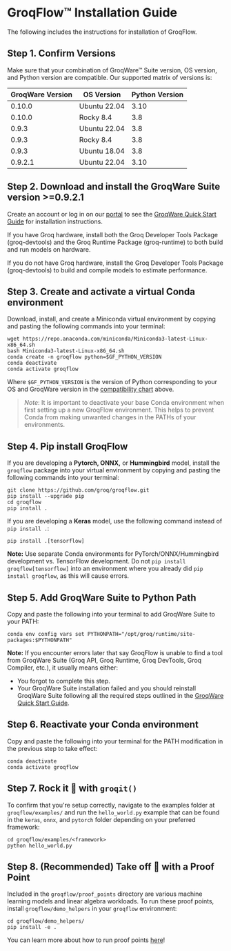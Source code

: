 # GroqFlow™ Installation Guide

The following includes the instructions for installation of GroqFlow.

## Step 1. Confirm Versions
Make sure that your combination of GroqWare™ Suite version, OS version, and Python version are compatible. Our supported matrix of versions is:

| GroqWare Version |  OS Version  | Python Version |
|------------------|--------------|----------------|
| 0.10.0           | Ubuntu 22.04 | 3.10           |
| 0.10.0           | Rocky 8.4    | 3.8            |
| 0.9.3            | Ubuntu 22.04 | 3.8            |
| 0.9.3            | Rocky 8.4    | 3.8            |
| 0.9.3            | Ubuntu 18.04 | 3.8            |
| 0.9.2.1          | Ubuntu 22.04 | 3.10           |

## Step 2. Download and install the GroqWare Suite version >=0.9.2.1 
Create an account or log in on our [portal](https://support.groq.com) to see the [GroqWare Quick Start Guide](https://support.groq.com/#/downloads/view/groqware-qsg) for installation instructions.

If you have Groq hardware, install both the Groq Developer Tools Package (groq-devtools) and the Groq Runtime Package (groq-runtime) to both build and run models on hardware. 

If you do not have Groq hardware, install the Groq Developer Tools Package (groq-devtools) to build and compile models to estimate performance.

## Step 3. Create and activate a virtual Conda environment

Download, install, and create a Miniconda virtual environment by copying and pasting the following commands into your terminal:

```
wget https://repo.anaconda.com/miniconda/Miniconda3-latest-Linux-x86_64.sh
bash Miniconda3-latest-Linux-x86_64.sh
conda create -n groqflow python=$GF_PYTHON_VERSION
conda deactivate
conda activate groqflow
```

Where `$GF_PYTHON_VERSION` is the version of Python corresponding to your OS and GroqWare version in the [compatibility chart](#step-1-confirm-versions) above.

> _Note_: It is important to deactivate your base Conda environment when first setting up a new GroqFlow environment. This helps to prevent Conda from making unwanted changes in the PATHs of your environments.

## Step 4. Pip install GroqFlow
If you are developing a **Pytorch, ONNX,** or **Hummingbird** model, install the `groqflow` package into your virtual environment by copying and pasting the following commands into your terminal:

```
git clone https://github.com/groq/groqflow.git
pip install --upgrade pip
cd groqflow
pip install .
```

If you are developing a **Keras** model, use the following command instead of `pip install .`:

```
pip install .[tensorflow]
```

**Note:** Use separate Conda environments for PyTorch/ONNX/Hummingbird development vs. TensorFlow development. Do not `pip install groqflow[tensorflow]` into an environment where you already did `pip install groqflow`, as this will cause errors.

## Step 5. Add GroqWare Suite to Python Path

Copy and paste the following into your terminal to add GroqWare Suite to your PATH:

```
conda env config vars set PYTHONPATH="/opt/groq/runtime/site-packages:$PYTHONPATH"
```

**Note:** If you encounter errors later that say GroqFlow is unable to find a tool from GroqWare Suite (Groq API, Groq Runtime, Groq DevTools, Groq Compiler, etc.), it usually means either:
- You forgot to complete this step.
- Your GroqWare Suite installation failed and you should reinstall GroqWare Suite following all the required steps outlined in the [GroqWare Quick Start Guide](https://support.groq.com/#/downloads/view/groqware-qsg).

## Step 6. Reactivate your Conda environment
Copy and paste the following into your terminal for the PATH modification in the previous step to take effect:

```
conda deactivate
conda activate groqflow
```

## Step 7. Rock it 🚀 with `groqit()`

To confirm that you're setup correctly, navigate to the examples folder at `groqflow/examples/` and run the `hello_world.py` example that can be found in the `keras`, `onnx`, and `pytorch` folder depending on your preferred framework:

```
cd groqflow/examples/<framework>
python hello_world.py
```

## Step 8. (Recommended) Take off 🚀 with a Proof Point

Included in the `groqflow/proof_points` directory are various machine learning models and linear algebra workloads. To run these proof points, install `groqflow/demo_helpers` in your `groqflow` environment:

```
cd groqflow/demo_helpers/
pip install -e .
```

You can learn more about how to run proof points [here](https://github.com/groq/groqflow/tree/main/proof_points)!
